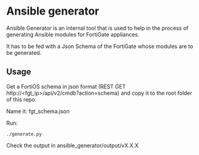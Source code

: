 # Ansible generator

Ansible Generator is an internal tool that is used to help in the process of generating Ansible modules for FortiGate appliances. 

It has to be fed with a Json Schema of the FortiGate whose modules are to be generated.


## Usage

Get a FortiOS schema in json format (REST GET http://<fgt_ip>/api/v2/cmdb?action=schema) and copy it to the root folder of this repo.

Name it: fgt_schema.json

Run:

`./generate.py`

Check the output in ansible_generator/output/vX.X.X
